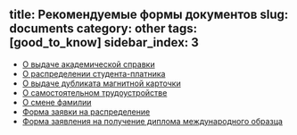 title: Рекомендуемые формы документов
slug: documents
category: other
tags: [good_to_know]
sidebar_index: 3
---

-   [О выдаче академической справки](/files/ak_spravka.doc)
-   [О распределении студента-платника](/files/raspred_plat.doc)
-   [О выдаче дубликата магнитной карточки](/files/duplicate_card.doc)
-   [О самостоятельном трудоустройстве](/files/trudoustr.doc)
-   [О смене фамилии](/files/lastname.doc)
-   [Форма заявки на распределение](/files/raspred_zayav.doc)
-   [Форма заявления на получение диплома международного образца](/files/international_diploma.doc)
